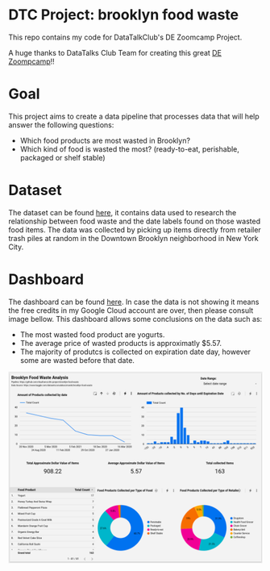 # DTC Project: brooklyn food waste
This repo contains my code for DataTalkClub's DE Zoomcamp Project. 

A huge thanks to DataTalks Club Team for creating this great [DE Zoompcamp](https://github.com/DataTalksClub/data-engineering-zoomcamp)!!

# Goal
This project aims to create a data pipeline that processes data that will help answer the following questions:
* Which food products are most wasted in Brooklyn?
* Which kind of food is wasted the most? (ready-to-eat, perishable, packaged or shelf stable)

# Dataset
The dataset can be found [here](https://www.kaggle.com/datasets/ursulakaczmarek/brooklyn-food-waste), it contains data used to research the relationship between food waste and the date labels found on those wasted food items. The data was collected by picking up items directly from retailer trash piles at random in the Downtown Brooklyn neighborhood in New York City.


# Dashboard
The dashboard can be found [here](https://datastudio.google.com/reporting/c01d8ee8-3423-465d-b8dc-c3ed280cb9d2). In case the data is not showing it means the free credits in my Google Cloud account are over, then please consult image bellow.
This dashboard allows some conclusions on the data such as:
* The most wasted food product are yogurts.
* The average price of wasted products is approximatly $5.57.
* The majority of produtcs is collected on expiration date day, however some are wasted before that date.

![image](https://github.com/ritaafranco/dtc-project-brooklyn-food-waste/blob/main/99_files/Dashboard.png)
